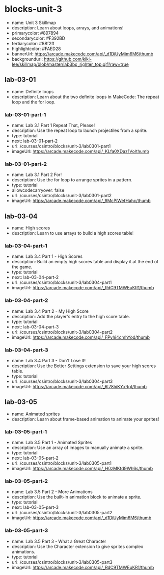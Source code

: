# blocks-unit-3

* name: Unit 3 Skillmap
* description: Learn about loops, arrays, and animations!
* primarycolor: #897894
* secondarycolor: #F392BD
* tertiarycolor: #88f2ff
* highlightcolor: #FAED28
* bannerUrl: https://arcade.makecode.com/api/_d1DiUyMim6M6/thumb
* backgroundurl: https://github.com/kiki-lee/skillmap/blob/master/lab3bg_righter_top.gif?raw=true

## lab-03-01

* name: Definite loops
* description: Learn about the two definite loops in MakeCode: The repeat loop and the for loop.

### lab-03-01-part-1

* name: Lab 3.1 Part 1 Repeat That, Please!
* description: Use the repeat loop to launch projectiles from a sprite.
* type: tutorial
* next: lab-03-01-part-2
* url: /courses/csintro/blocks/unit-3/lab0301-part1
* imageUrl: https://arcade.makecode.com/api/_KLfa0XDaz1Vo/thumb

### lab-03-01-part-2

* name: Lab 3.1 Part 2 For!
* description: Use the for loop to arrange sprites in a pattern.
* type: tutorial
* allowcodecarryover: false
* url: /courses/csintro/blocks/unit-3/lab0301-part2
* imageUrl: https://arcade.makecode.com/api/_9McPiWefHahc/thumb

## lab-03-04

* name: High scores
* description: Learn to use arrays to build a high scores table!

### lab-03-04-part-1

* name: Lab 3.4 Part 1 - High Scores
* description: Build an empty high scores table and display it at the end of the game.
* type: tutorial
* next: lab-03-04-part-2
* url: /courses/csintro/blocks/unit-3/lab0304-part1
* imageUrl: https://arcade.makecode.com/api/_RdC9TMWEuKR1/thumb

### lab-03-04-part-2

* name: Lab 3.4 Part 2 - My High Score
* description: Add the player's entry to the high score table.
* type: tutorial
* next: lab-03-04-part-3
* url: /courses/csintro/blocks/unit-3/lab0304-part2
* imageUrl: https://arcade.makecode.com/api/_FPvhi4cmhYod/thumb

### lab-03-04-part-3

* name: Lab 3.4 Part 3 - Don't Lose It!
* description: Use the Better Settings extension to save your high scores table.
* type: tutorial
* url: /courses/csintro/blocks/unit-3/lab0304-part3
* imageUrl: https://arcade.makecode.com/api/_6t78hiKYxRpt/thumb

## lab-03-05

* name: Animated sprites
* description: Learn about frame-based animation to animate your sprites!

### lab-03-05-part-1

* name: Lab 3.5 Part 1 - Animated Sprites
* description: Use an array of images to manually animate a sprite.
* type: tutorial
* next: lab-03-05-part-2
* url: /courses/csintro/blocks/unit-3/lab0305-part1
* imageUrl: https://arcade.makecode.com/api/_H0zMKtd9Wh6s/thumb

### lab-03-05-part-2

* name: Lab 3.5 Part 2 - More Animations
* description: Use the built-in animation block to animate a sprite.
* type: tutorial
* next: lab-03-05-part-3
* url: /courses/csintro/blocks/unit-3/lab0305-part2
* imageUrl: https://arcade.makecode.com/api/_d1DiUyMim6M6/thumb

### lab-03-05-part-3

* name: Lab 3.5 Part 3 - What a Great Character
* description: Use the Character extension to give sprites complex animations.
* type: tutorial
* url: /courses/csintro/blocks/unit-3/lab0305-part3
* imageUrl: https://arcade.makecode.com/api/_RdC9TMWEuKR1/thumb
